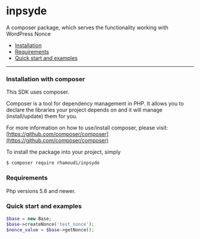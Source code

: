 # inpsyde

A composer package, which serves the functionality working with WordPress Nonce

- [Installation](#installation)
- [Requirements](#requirements)
- [Quick start and examples](#quick-start-and-examples)

---
### Installation with composer

This SDK uses composer.

Composer is a tool for dependency management in PHP. It allows you to declare the libraries your project depends on and it will manage (install/update) them for you.

For more information on how to use/install composer, please visit: [https://github.com/composer/composer](https://github.com/composer/composer)

To install the package into your project, simply

	$ composer require rhamoudi/inpsyde
	

### Requirements

Php versions 5.6 and newer.

### Quick start and examples

```php
$base = new Base;
$base->createNonce('test_nonce');
$nonce_value = $base->getNonce();
```

